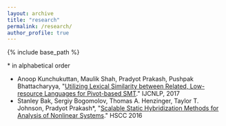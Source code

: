 ```yaml
---
layout: archive
title: "research"
permalink: /research/
author_profile: true
---
```



{% include base_path %}

\* in alphabetical order

- Anoop Kunchukuttan, Maulik Shah, Pradyot Prakash, Pushpak Bhattacharyya, "[Utilizing Lexical Similarity between Related, Low-resource Languages for Pivot-based SMT](http://aclweb.org/anthology/I17-2048)." IJCNLP, 2017
- Stanley Bak, Sergiy Bogomolov, Thomas A. Henzinger, Taylor T. Johnson, Pradyot Prakash\*, "[Scalable Static Hybridization Methods for Analysis of Nonlinear Systems](http://stanleybak.com/papers/bak2016hscc.pdf)." HSCC 2016
